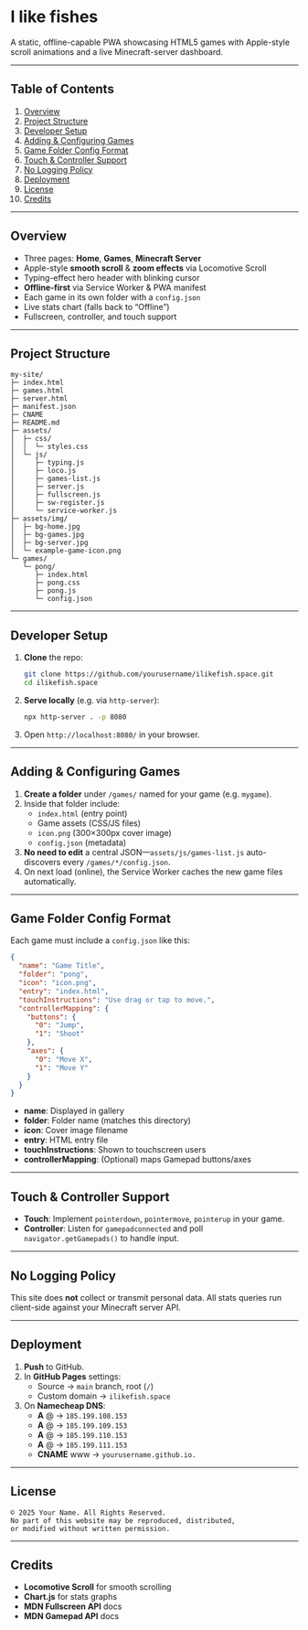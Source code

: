 
# I like fishes

A static, offline-capable PWA showcasing HTML5 games with Apple-style scroll animations and a live Minecraft-server dashboard.

---

## Table of Contents

1. [Overview](#overview)  
2. [Project Structure](#project-structure)  
3. [Developer Setup](#developer-setup)  
4. [Adding & Configuring Games](#adding--configuring-games)  
5. [Game Folder Config Format](#game-folder-config-format)  
6. [Touch & Controller Support](#touch--controller-support)  
7. [No Logging Policy](#no-logging-policy)  
8. [Deployment](#deployment)  
9. [License](#license)  
10. [Credits](#credits)  

---

## Overview

- Three pages: **Home**, **Games**, **Minecraft Server**  
- Apple-style **smooth scroll** & **zoom effects** via Locomotive Scroll  
- Typing-effect hero header with blinking cursor  
- **Offline-first** via Service Worker & PWA manifest  
- Each game in its own folder with a `config.json`  
- Live stats chart (falls back to “Offline”)  
- Fullscreen, controller, and touch support  

---

## Project Structure

```
my-site/
├─ index.html
├─ games.html
├─ server.html
├─ manifest.json
├─ CNAME
├─ README.md
├─ assets/
│  ├─ css/
│  │  └─ styles.css
│  └─ js/
│     ├─ typing.js
│     ├─ loco.js
│     ├─ games-list.js
│     ├─ server.js
│     ├─ fullscreen.js
│     ├─ sw-register.js
│     └─ service-worker.js
├─ assets/img/
│  ├─ bg-home.jpg
│  ├─ bg-games.jpg
│  ├─ bg-server.jpg
│  └─ example-game-icon.png
└─ games/
   └─ pong/
      ├─ index.html
      ├─ pong.css
      ├─ pong.js
      └─ config.json
```

---

## Developer Setup

1. **Clone** the repo:  
   ```bash
   git clone https://github.com/yourusername/ilikefish.space.git
   cd ilikefish.space
   ```
2. **Serve locally** (e.g. via `http-server`):  
   ```bash
   npx http-server . -p 8080
   ```
3. Open `http://localhost:8080/` in your browser.

---

## Adding & Configuring Games

1. **Create a folder** under `/games/` named for your game (e.g. `mygame`).  
2. Inside that folder include:  
   - `index.html` (entry point)  
   - Game assets (CSS/JS files)  
   - `icon.png` (300×300px cover image)  
   - `config.json` (metadata)  
3. **No need to edit** a central JSON—`assets/js/games-list.js` auto-discovers every `/games/*/config.json`.  
4. On next load (online), the Service Worker caches the new game files automatically.

---

## Game Folder Config Format

Each game must include a `config.json` like this:

```json
{
  "name": "Game Title",
  "folder": "pong",
  "icon": "icon.png",
  "entry": "index.html",
  "touchInstructions": "Use drag or tap to move.",
  "controllerMapping": {
    "buttons": {
      "0": "Jump",
      "1": "Shoot"
    },
    "axes": {
      "0": "Move X",
      "1": "Move Y"
    }
  }
}
```

- **name**: Displayed in gallery  
- **folder**: Folder name (matches this directory)  
- **icon**: Cover image filename  
- **entry**: HTML entry file  
- **touchInstructions**: Shown to touchscreen users  
- **controllerMapping**: (Optional) maps Gamepad buttons/axes  

---

## Touch & Controller Support

- **Touch**: Implement `pointerdown`, `pointermove`, `pointerup` in your game.  
- **Controller**: Listen for `gamepadconnected` and poll `navigator.getGamepads()` to handle input.

---

## No Logging Policy

This site does **not** collect or transmit personal data. All stats queries run client-side against your Minecraft server API.

---

## Deployment

1. **Push** to GitHub.  
2. In **GitHub Pages** settings:  
   - Source → `main` branch, root (`/`)  
   - Custom domain → `ilikefish.space`  
3. On **Namecheap DNS**:  
   - **A** @ → `185.199.108.153`  
   - **A** @ → `185.199.109.153`  
   - **A** @ → `185.199.110.153`  
   - **A** @ → `185.199.111.153`  
   - **CNAME** www → `yourusername.github.io.`  

---

## License

```
© 2025 Your Name. All Rights Reserved.
No part of this website may be reproduced, distributed,
or modified without written permission.
```

---

## Credits

- **Locomotive Scroll** for smooth scrolling  
- **Chart.js** for stats graphs  
- **MDN Fullscreen API** docs  
- **MDN Gamepad API** docs  
